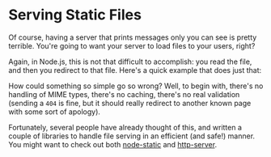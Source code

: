 # Serving Static Files

Of course, having a server that prints messages only you can see is pretty terrible. You're going to want your server to load files to your users, right?

Again, in Node.js, this is not that difficult to accomplish: you read the file, and then you redirect to that file. Here's a quick example that does just that:

<script src='http://snippets.c9.io/github.com/c9/nodemanual.org-examples/nodejs_dev_guide/serving_files/serving.files.1.js?linestart=3&lineend=0&showlines=false' defer='defer'></script>

How could something so simple go so wrong? Well, to begin with, there's no handling of MIME types, there's no caching, there's no real validation (sending a `404` is fine, but it should really redirect to another known page with some sort of apology).

Fortunately, several people have already thought of this, and written a couple of libraries to handle file serving in an efficient (and safe!) manner. You might want to check out both [node-static](https://github.com/cloudhead/node-static) and [http-server](https://github.com/nodeapps/http-server).
